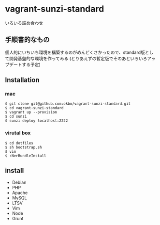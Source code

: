 vagrant-sunzi-standard
=======================

いろいろ詰め合わせ

手順書的なもの
------

個人的にいちいち環境を構築するのがめんどくさかったので、standard版として開発基盤的な環境を作ってみる
(とりあえずの暫定版でそのあといろいろアップデートする予定)


Installation
------

### mac

```
$ git clone git@github.com:okbm/vagrant-sunzi-standard.git 
$ cd vagrant-sunzi-standard
$ vagrant up --provision
$ cd sunzi
$ sunzi deploy localhost:2222
```


### virutal box

```
$ cd dotfiles
$ sh bootstrap.sh
$ vim
$ :NerBundleInstall
```

install 
------

- Debian
- PHP
- Apache
- MySQL
- LTSV
- Vim
- Node
- Grunt

